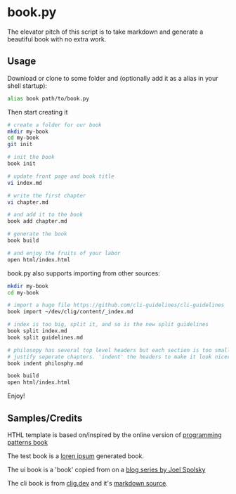 # book.py
The elevator pitch of this script is to take markdown and generate a beautiful book with no extra work.

## Usage

Download or clone to some folder and (optionally add it as a alias in your shell startup):

```sh
alias book path/to/book.py
```

Then start creating it

```sh
# create a folder for our book
mkdir my-book
cd my-book
git init

# init the book
book init

# update front page and book title
vi index.md

# write the first chapter
vi chapter.md

# and add it to the book
book add chapter.md

# generate the book
book build

# and enjoy the fruits of your labor
open html/index.html
```

book.py also supports importing from other sources:

```sh
mkdir my-book
cd my-book

# import a hugo file https://github.com/cli-guidelines/cli-guidelines
book import ~/dev/clig/content/_index.md

# index is too big, split it, and so is the new split guidelines
book split index.md
book split guidelines.md

# philosopy has several top level headers but each section is too small to
# justify seperate chapters. 'indent' the headers to make it look nicer
book indent philosphy.md

book build
open html/index.html
```

Enjoy!


## Samples/Credits

HTHL template is based on/inspired by the online version of [programming patterns book](http://gameprogrammingpatterns.com/)

The test book is a [loren ipsum](https://www.lipsum.com/) generated book.

The ui book is a 'book' copied from on a [blog series by Joel Spolsky](https://www.joelonsoftware.com/2001/10/24/user-interface-design-for-programmers/)

The cli book is from [clig.dev](https://clig.dev/) and it's [markdown source](https://github.com/cli-guidelines/cli-guidelines).
